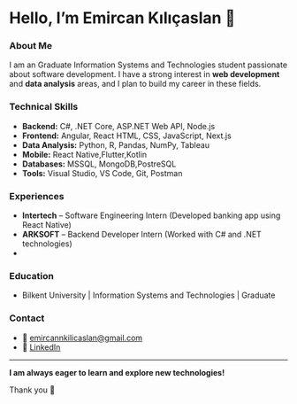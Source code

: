 # Hello, I’m Emircan Kılıçaslan 👋

### About Me
I am an Graduate Information Systems and Technologies student passionate about software development. I have a strong interest in **web development** and **data analysis** areas, and I plan to build my career in these fields.

### Technical Skills
- **Backend:** C#, .NET Core, ASP.NET Web API, Node.js
- **Frontend:** Angular, React HTML, CSS, JavaScript, Next.js
- **Data Analysis:** Python, R, Pandas, NumPy, Tableau 
- **Mobile:** React Native,Flutter,Kotlin
- **Databases:** MSSQL, MongoDB,PostreSQL
- **Tools:** Visual Studio, VS Code, Git, Postman  

### Experiences
- **Intertech** – Software Engineering Intern (Developed banking app using React Native)  
- **ARKSOFT** – Backend Developer Intern (Worked with C# and .NET technologies)  
-

### Education
- Bilkent University | Information Systems and Technologies | Graduate

### Contact
- 📧 emircannkilicaslan@gmail.com  
- 🔗 [LinkedIn](https://www.linkedin.com/in/emircan-kılıçaslan)

---

**I am always eager to learn and explore new technologies!**

Thank you 🙏


